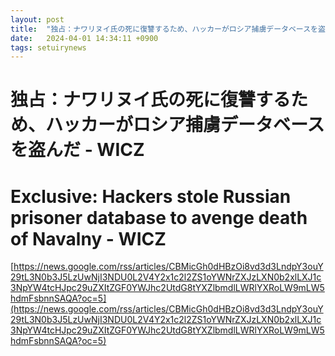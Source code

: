 ```yaml
---
layout: post
title:  "独占：ナワリヌイ氏の死に復讐するため、ハッカーがロシア捕虜データベースを盗んだ - WICZ"
date:   2024-04-01 14:34:11 +0900
tags: setuirynews 
---
```


# 独占：ナワリヌイ氏の死に復讐するため、ハッカーがロシア捕虜データベースを盗んだ - WICZ



# Exclusive: Hackers stole Russian prisoner database to avenge death of Navalny - WICZ

[https://news.google.com/rss/articles/CBMicGh0dHBzOi8vd3d3LndpY3ouY29tL3N0b3J5LzUwNjI3NDU0L2V4Y2x1c2l2ZS1oYWNrZXJzLXN0b2xlLXJ1c3NpYW4tcHJpc29uZXItZGF0YWJhc2UtdG8tYXZlbmdlLWRlYXRoLW9mLW5hdmFsbnnSAQA?oc=5](https://news.google.com/rss/articles/CBMicGh0dHBzOi8vd3d3LndpY3ouY29tL3N0b3J5LzUwNjI3NDU0L2V4Y2x1c2l2ZS1oYWNrZXJzLXN0b2xlLXJ1c3NpYW4tcHJpc29uZXItZGF0YWJhc2UtdG8tYXZlbmdlLWRlYXRoLW9mLW5hdmFsbnnSAQA?oc=5)

